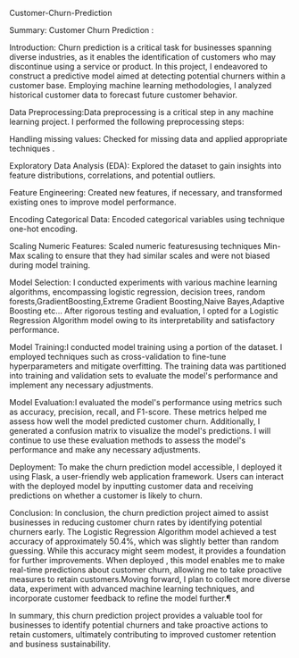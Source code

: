 Customer-Churn-Prediction

Summary:
Customer Churn Prediction :

Introduction: Churn prediction is a critical task for businesses spanning diverse industries, as it enables the identification of customers who may discontinue using a service or product. In this project, I endeavored to construct a predictive model aimed at detecting potential churners within a customer base. Employing machine learning methodologies, I analyzed historical customer data to forecast future customer behavior.

Data Preprocessing:Data preprocessing is a critical step in any machine learning project. I performed the following preprocessing steps:

Handling missing values: Checked for missing data and applied appropriate techniques .

Exploratory Data Analysis (EDA): Explored the dataset to gain insights into feature distributions, correlations, and potential outliers.

Feature Engineering: Created new features, if necessary, and transformed existing ones to improve model performance.

Encoding Categorical Data: Encoded categorical variables using technique one-hot encoding.

Scaling Numeric Features: Scaled numeric featuresusing techniques Min-Max scaling to ensure that they had similar scales and were not biased during model training.

Model Selection: I conducted experiments with various machine learning algorithms, encompassing logistic regression, decision trees, random forests,GradientBoosting,Extreme Gradient Boosting,Naive Bayes,Adaptive Boosting etc... After rigorous testing and evaluation, I opted for a Logistic Regression Algorithm model owing to its interpretability and satisfactory performance.

Model Training:I conducted model training using a portion of the dataset. I employed techniques such as cross-validation to fine-tune hyperparameters and mitigate overfitting. The training data was partitioned into training and validation sets to evaluate the model's performance and implement any necessary adjustments.

Model Evaluation:I evaluated the model's performance using metrics such as accuracy, precision, recall, and F1-score. These metrics helped me assess how well the model predicted customer churn. Additionally, I generated a confusion matrix to visualize the model's predictions. I will continue to use these evaluation methods to assess the model's performance and make any necessary adjustments.

Deployment: To make the churn prediction model accessible, I deployed it using Flask, a user-friendly web application framework. Users can interact with the deployed model by inputting customer data and receiving predictions on whether a customer is likely to churn.

Conclusion: In conclusion, the churn prediction project aimed to assist businesses in reducing customer churn rates by identifying potential churners early. The Logistic Regression Algorithm model achieved a test accuracy of approximately 50.4%, which was slightly better than random guessing. While this accuracy might seem modest, it provides a foundation for further improvements. When deployed , this model enables me to make real-time predictions about customer churn, allowing me to take proactive measures to retain customers.Moving forward, I plan to collect more diverse data, experiment with advanced machine learning techniques, and incorporate customer feedback to refine the model further.¶

In summary, this churn prediction project provides a valuable tool for businesses to identify potential churners and take proactive actions to retain customers, ultimately contributing to improved customer retention and business sustainability.
